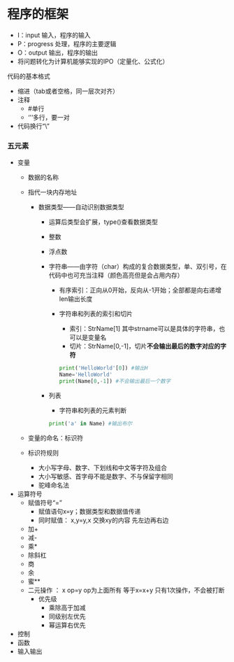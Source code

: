 # 程序的框架

- I：input 输入，程序的输入
- P：progress 处理，程序的主要逻辑
- O：output 输出，程序的输出
- 将问题转化为计算机能够实现的IPO（定量化、公式化）

代码的基本格式

- 缩进（tab或者空格，同一层次对齐）
- 注释
    - #单行
    - ‘’‘多行，要一对
- 代码换行“\”

### 五元素

- 变量
    - 数据的名称
    - 指代一块内存地址
        - 数据类型——自动识别数据类型
            - 运算后类型会扩展，type()查看数据类型
            - 整数
            - 浮点数
            - 字符串——由字符（char）构成的复合数据类型，单、双引号，在代码中也可充当注释（颜色高亮但是会占用内存）
                - 有序索引：正向从0开始，反向从-1开始；全部都是向右递增 len输出长度
                - 字符串和列表的索引和切片
                    - 索引：StrName[1] 其中strname可以是具体的字符串，也可以是变量名
                    - 切片：StrName[0,-1]，切片**不会输出最后的数字对应的字符**
                    
                    ```python
                    print('HelloWorld'[0]) #输出H
                    Name='HelloWorld'
                    print(Name[0,-1]) #不会输出最后一个数字
                    ```
                    
            - 列表
                - 字符串和列表的元素判断
                
                ```python
                print('a' in Name) #输出布尔
                ```
                
    - 变量的命名：标识符
    - 标识符规则
        - 大小写字母、数字、下划线和中文等字符及组合
        - 大小写敏感、首字母不能是数字、不与保留字相同
        - 驼峰命名法
- 运算符号
    - 赋值符号“=”
        - 赋值语句x=y；数据类型和数据值传递
        - 同时赋值： x,y=y,x 交换xy的内容 先左边再右边
    - 加+
    - 减-
    - 乘*
    - 除斜杠
    - 商
    - 余
    - 蜜**
    - 二元操作 ： x op=y op为上面所有 等于x=x+y 只有1次操作，不会被打断
        - 优先级
            - 乘除高于加减
            - 同级别左优先
            - 幂运算右优先
- 控制
- 函数
- 输入输出